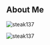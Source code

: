 ## About Me

<p><img align="center" src="https://github-readme-stats.vercel.app/api?username=steak137&show_icons=true&theme=dark&locale=en" alt="steak137" /></p>

<p><img align="center" src="https://github-readme-streak-stats.herokuapp.com/?user=steak137&theme=dark" alt="steak137" /></p>

